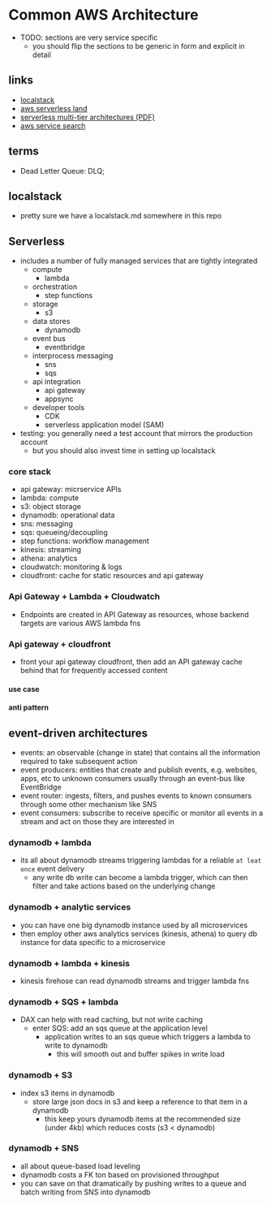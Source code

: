 # Common AWS Architecture

- TODO: sections are very service specific
  - you should flip the sections to be generic in form and explicit in detail

## links

- [localstack](https://github.com/localstack/localstack)
- [aws serverless land](https://aws.amazon.com/serverless/)
- [serverless multi-tier architectures (PDF)](https://d1.awsstatic.com/whitepapers/AWS_Serverless_Multi-Tier_Architectures.pdf)
- [aws service search](https://aws.amazon.com/products/)

## terms

- Dead Letter Queue: DLQ;

## localstack

- pretty sure we have a localstack.md somewhere in this repo

## Serverless

- includes a number of fully managed services that are tightly integrated
  - compute
    - lambda
  - orchestration
    - step functions
  - storage
    - s3
  - data stores
    - dynamodb
  - event bus
    - eventbridge
  - interprocess messaging
    - sns
    - sqs
  - api integration
    - api gateway
    - appsync
  - developer tools
    - CDK
    - serverless application model (SAM)
- testing: you generally need a test account that mirrors the production account
  - but you should also invest time in setting up localstack

### core stack

- api gateway: micrservice APIs
- lambda: compute
- s3: object storage
- dynamodb: operational data
- sns: messaging
- sqs: queueing/decoupling
- step functions: workflow management
- kinesis: streaming
- athena: analytics
- cloudwatch: monitoring & logs
- cloudfront: cache for static resources and api gateway

### Api Gateway + Lambda + Cloudwatch

- Endpoints are created in API Gateway as resources, whose backend targets are various AWS lambda fns

### Api gateway + cloudfront

- front your api gateway cloudfront, then add an API gateway cache behind that for frequently accessed content

#### use case

#### anti pattern

## event-driven architectures

- events: an observable (change in state) that contains all the information required to take subsequent action
- event producers: entities that create and publish events, e.g. websites, apps, etc to unknown consumers usually through an event-bus like EventBridge
- event router: ingests, filters, and pushes events to known consumers through some other mechanism like SNS
- event consumers: subscribe to receive specific or monitor all events in a stream and act on those they are interested in

### dynamodb + lambda

- its all about dynamodb streams triggering lambdas for a reliable `at leat once` event delivery
  - any write db write can become a lambda trigger, which can then filter and take actions based on the underlying change

### dynamodb + analytic services

- you can have one big dynamodb instance used by all microservices
- then employ other aws analytics services (kinesis, athena) to query db instance for data specific to a microservice

### dynamodb + lambda + kinesis

- kinesis firehose can read dynamodb streams and trigger lambda fns

### dynamodb + SQS + lambda

- DAX can help with read caching, but not write caching
  - enter SQS: add an sqs queue at the application level
    - application writes to an sqs queue which triggers a lambda to write to dynamodb
      - this will smooth out and buffer spikes in write load

### dynamodb + S3

- index s3 items in dynamodb
  - store large json docs in s3 and keep a reference to that item in a dynamodb
    - this keep yours dynamodb items at the recommended size (under 4kb) which reduces costs (s3 < dynamodb)

### dynamodb + SNS

- all about queue-based load leveling
- dynamodb costs a FK ton based on provisioned throughput
- you can save on that dramatically by pushing writes to a queue and batch writing from SNS into dynamodb
